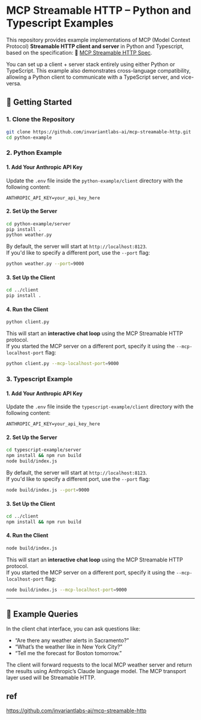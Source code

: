 # MCP Streamable HTTP – Python and Typescript Examples

This repository provides example implementations of MCP (Model Context Protocol) **Streamable HTTP client and server** in Python and Typescript, based on the specification:  📄 [MCP Streamable HTTP Spec](https://modelcontextprotocol.io/specification/2025-03-26/basic/transports#streamable-http).

You can set up a client + server stack entirely using either Python or TypeScript. This example also demonstrates cross-language compatibility, allowing a Python client to communicate with a TypeScript server, and vice-versa.

## 🚀 Getting Started

### 1. Clone the Repository

```bash
git clone https://github.com/invariantlabs-ai/mcp-streamable-http.git
cd python-example
```

### 2. Python Example

#### 1. Add Your Anthropic API Key

Update the `.env` file inside the `python-example/client` directory with the following content:

```env
ANTHROPIC_API_KEY=your_api_key_here
```

#### 2. Set Up the Server

```bash
cd python-example/server
pip install .
python weather.py
```

By default, the server will start at `http://localhost:8123`.  
If you'd like to specify a different port, use the `--port` flag:

```bash
python weather.py --port=9000
```

#### 3. Set Up the Client

```bash
cd ../client
pip install .
```

#### 4. Run the Client

```bash
python client.py
```

This will start an **interactive chat loop** using the MCP Streamable HTTP protocol.  
If you started the MCP server on a different port, specify it using the `--mcp-localhost-port` flag:

```bash
python client.py --mcp-localhost-port=9000
```

### 3. Typescript Example

#### 1. Add Your Anthropic API Key

Update the `.env` file inside the `typescript-example/client` directory with the following content:

```env
ANTHROPIC_API_KEY=your_api_key_here
```

#### 2. Set Up the Server

```bash
cd typescript-example/server
npm install && npm run build
node build/index.js
```

By default, the server will start at `http://localhost:8123`.  
If you'd like to specify a different port, use the `--port` flag:

```bash
node build/index.js --port=9000
```

#### 3. Set Up the Client

```bash
cd ../client
npm install && npm run build
```

#### 4. Run the Client

```bash
node build/index.js
```

This will start an **interactive chat loop** using the MCP Streamable HTTP protocol.  
If you started the MCP server on a different port, specify it using the `--mcp-localhost-port` flag:

```bash
node build/index.js --mcp-localhost-port=9000
```

---

## 💬 Example Queries

In the client chat interface, you can ask questions like:

- “Are there any weather alerts in Sacramento?”
- “What’s the weather like in New York City?”
- “Tell me the forecast for Boston tomorrow.”

The client will forward requests to the local MCP weather server and return the results using Anthropic’s Claude language model. The MCP transport layer used will be Streamable HTTP.


## ref

https://github.com/invariantlabs-ai/mcp-streamable-http
